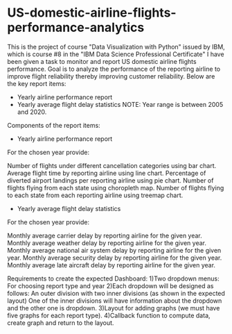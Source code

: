 # US-domestic-airline-flights-performance-analytics
This is the project of course "Data Visualization with Python" issued by IBM, which is course #8 in the "IBM Data Science Professional Certificate"
I have been given a task to monitor and report US domestic airline flights performance. Goal is to analyze the performance of the reporting airline to improve flight reliability thereby improving customer reliability.
Below are the key report items:
  - Yearly airline performance report
  - Yearly average flight delay statistics
NOTE: Year range is between 2005 and 2020.


Components of the report items:
  - Yearly airline performance report

For the chosen year provide:

Number of flights under different cancellation categories using bar chart.
Average flight time by reporting airline using line chart.
Percentage of diverted airport landings per reporting airline using pie chart.
Number of flights flying from each state using choropleth map.
Number of flights flying to each state from each reporting airline using treemap chart.


  - Yearly average flight delay statistics

For the chosen year provide:

Monthly average carrier delay by reporting airline for the given year.
Monthly average weather delay by reporting airline for the given year.
Monthly average national air system delay by reporting airline for the given year.
Monthly average security delay by reporting airline for the given year.
Monthly average late aircraft delay by reporting airline for the given year.


Requirements to create the expected Dashboard:
1)Two dropdown menus: For choosing report type and year
2)Each dropdown will be designed as follows:
An outer division with two inner divisions (as shown in the expected layout)
One of the inner divisions will have information about the dropdown and the other one is dropdown.
3)Layout for adding graphs (we must have five graphs for each report type).
4)Callback function to compute data, create graph and return to the layout.
